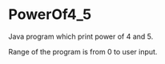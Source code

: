 # PowerOf4_5
Java program which print power of 4 and 5.

Range of the program is from 0 to user input.
